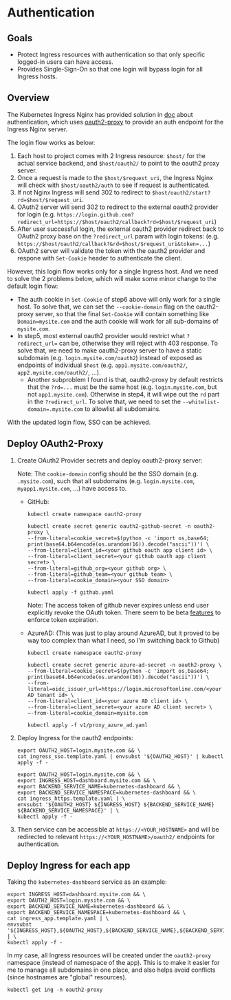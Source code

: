 # Authentication

## Goals

* Protect Ingress resources with authentication so that only specific logged-in users can have
  access.
* Provides Single-Sign-On so that one login will bypass login for all Ingress hosts.

## Overview

The Kubernetes Ingress Nginx has provided solution in
[doc](https://kubernetes.github.io/ingress-nginx/examples/auth/oauth-external-auth/) about
authentication, which uses [oauth2-proxy](https://github.com/oauth2-proxy/oauth2-proxy) to provide
an auth endpoint for the Ingress Nginx server.

The login flow works as below:

1. Each host to project comes with 2 Ingress resource: `$host/` for the actual service backend,
   and `$host/oauth2/` to point to the oauth2 proxy server.
2. Once a request is made to the `$host/$request_uri`, the Ingress Nginx will check with
   `$host/oauth2/auth` to see if request is authenticated.
3. If not Nginx Ingress will send 302 to redirect to `$host/oauth2/start?rd=$host/$request_uri`.
4. OAuth2 server will send 302 to redirect to the external oauth2 provider for login
   (e.g. `https://login.github.com?redirect_url=https://$host/oauth2/callback?rd=$host/$request_uri`)
5. After user successful login, the external oauth2 provider redirect back to OAuth2 proxy base on
   the `?redirect_url` param with login tokens:
   (e.g. `https://$host/oauth2/callback?&rd=$host/$request_uri&token=...`)
6. OAuth2 server will validate the token with the oauth2 provider and respone with `Set-Cookie`
   header to authenticate the client.

However, this login flow works only for a single Ingress host. And we need to solve the 2 problems
below, which will make some minor change to the default login flow:

* The auth cookie in `Set-Cookie` of step6 above will only work for a single host. To solve that,
  we can set the `--cookie-domain` flag on the oauth2-proxy server, so that the final `Set-Cookie`
  will contain something like `Domain=mysite.com` and the auth cookie will work for all sub-domains
  of `mysite.com`.
* In step5, most external oauth2 provider would restrict what `?redirect_url=` can be, otherwise
  they will reject with 403 response. To solve that, we need to make oauth2-proxy server to have
  a static subdomain (e.g. `login.mysite.com/oauth2`) instead of exposed as endpoints of individual
  `$host` (e.g. `app1.mysite.com/oauth2/`, `app2.mysite.com/oauth2/`, ...).
  * Another subproblem I found is that, oauth2-proxy by default restricts that the `?rd=...`
    must be the same host (e.g. `login.mysite.com`, but not `app1.mysite.com`). Otherwise in step4,
    it will wipe out the `rd` part in the `?redirect_url`. To solve that, we need to set the
    `--whitelist-domain=.mysite.com` to allowlist all subdomains.

With the updated login flow, SSO can be achieved.

## Deploy OAuth2-Proxy

1. Create OAuth2 Provider secrets and deploy oauth2-proxy server:

    Note: The `cookie-domain` config should be the SSO domain (e.g. `.mysite.com`), such that all
    subdomains (e.g. `login.mysite.com`, `myapp1.mysite.com`, ...) have access to.

    * GitHub:

      ```shell
      kubectl create namespace oauth2-proxy

      kubectl create secret generic oauth2-github-secret -n oauth2-proxy \
      --from-literal=cookie_secret=$(python -c 'import os,base64; print(base64.b64encode(os.urandom(16)).decode("ascii"))') \
      --from-literal=client_id=<your github oauth app client id> \
      --from-literal=client_secret=<your github oauth app client secret> \
      --from-literal=github_org=<your github org> \
      --from-literal=github_team=<your github team> \
      --from-literal=cookie_domain=<your SSO domain>

      kubectl apply -f github.yaml
      ```

      Note: The access token of github never expires unless end user explicitly revoke the OAuth
      token. There seem to be beta
      [features](https://docs.github.com/en/developers/apps/building-github-apps/refreshing-user-to-server-access-tokens)
      to enforce token expiration.

    * AzureAD: (This was just to play around AzureAD, but it proved to be way too complex than what
      I need, so I'm switching back to Github)

      ```shell
      kubectl create namespace oauth2-proxy

      kubectl create secret generic azure-ad-secret -n oauth2-proxy \
      --from-literal=cookie_secret=$(python -c 'import os,base64; print(base64.b64encode(os.urandom(16)).decode("ascii"))') \
      --from-literal=oidc_issuer_url=https://login.microsoftonline.com/<your AD tenant id> \
      --from-literal=client_id=<your azure AD client id> \
      --from-literal=client_secret=<your azure AD client secret> \
      —-from-literal=cookie_domain=mysite.com

      kubectl apply -f v1/proxy_azure_ad.yaml
      ```

2. Deploy Ingress for the oauth2 endpoints:

    ```shell
    export OAUTH2_HOST=login.mysite.com && \
    cat ingress_sso.template.yaml | envsubst '${OAUTH2_HOST}' | kubectl apply -f -
    ```

    ```shell
    export OAUTH2_HOST=login.mysite.com && \
    export INGRESS_HOST=dashboard.mysite.com && \
    export BACKEND_SERVICE_NAME=kubernetes-dashboard && \
    export BACKEND_SERVICE_NAMESPACE=kubernetes-dashboard && \
    cat ingress_https.template.yaml | \
    envsubst '${OAUTH2_HOST} ${INGRESS_HOST} ${BACKEND_SERVICE_NAME} ${BACKEND_SERVICE_NAMESPACE}' | \
    kubectl apply -f -
    ```

3. Then service can be accessible at `https://<YOUR_HOSTNAME>` and will be redirected to
   relevant `https://<YOUR_HOSTNAME>/oauth2/` endpoints for authentication.

## Deploy Ingress for each app

Taking the `kubernetes-dashboard` service as an example:

```shell
export INGRESS_HOST=dashboard.mysite.com && \
export OAUTH2_HOST=login.mysite.com && \
export BACKEND_SERVICE_NAME=kubernetes-dashboard && \
export BACKEND_SERVICE_NAMESPACE=kubernetes-dashboard && \
cat ingress_app.template.yaml | \
envsubst '${INGRESS_HOST},${OAUTH2_HOST},${BACKEND_SERVICE_NAME},${BACKEND_SERVICE_NAMESPACE}' | \
kubectl apply -f -
```

In my case, all Ingress resources will be created under the `oauth2-proxy` namespace
(instead of namespace of the app). This is to make it easier for me to manage all subdomains in one place, and also helps avoid conflicts (since hostnames are "global" resources).

```shell
kubectl get ing -n oauth2-proxy
```
